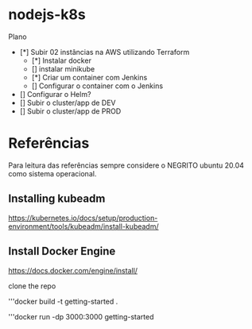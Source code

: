 # nodejs-k8s

Plano

 - [*] Subir 02 instâncias na AWS utilizando Terraform
    - [*] Instalar docker
    - [] instalar minikube
    - [*] Criar um container com Jenkins
    - [] Configurar o container com o Jenkins
 - [] Configurar o Helm?
 - [] Subir o cluster/app de DEV
 - [] Subir o cluster/app de PROD

# Referências

Para leitura das referências sempre considere o NEGRITO ubuntu 20.04 como sistema operacional.

## Installing kubeadm
https://kubernetes.io/docs/setup/production-environment/tools/kubeadm/install-kubeadm/

## Install Docker Engine 
https://docs.docker.com/engine/install/

clone the repo

'''docker build -t getting-started .

'''docker run -dp 3000:3000 getting-started